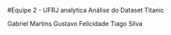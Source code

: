 #Equipe 2 - UFRJ analytica 
Análise do Dataset Titanic



Gabriel Martins
Gustavo Felicidade
Tiago Silva

